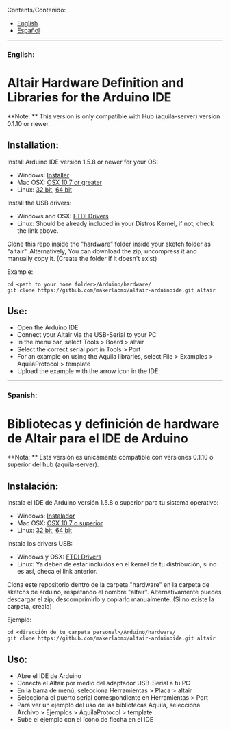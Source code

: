Contents/Contenido:
- [English](#user-content-english)
- [Español](#user-content-spanish)

* * *

### English:
# Altair Hardware Definition and Libraries for the Arduino IDE

**Note: ** This version is only compatible with Hub (aquila-server) version 0.1.10 or newer.

## Installation:

Install Arduino IDE version 1.5.8 or newer for your OS:
- Windows: [Installer](http://arduino.cc/download_handler.php?f=/arduino-1.6.1-windows.exe)
- Mac OSX: [OSX 10.7 or greater](http://arduino.cc/download_handler.php?f=/arduino-1.6.1-macosx.zip)
- Linux: [32 bit](http://arduino.cc/download_handler.php?f=/arduino-1.6.1-linux32.tar.xz), [64 bit](http://arduino.cc/download_handler.php?f=/arduino-1.6.1-linux64.tar.xz)

Install the USB drivers:
- Windows and OSX: [FTDI Drivers](http://www.ftdichip.com/Drivers/VCP.htm)
- Linux: Should be already included in your Distros Kernel, if not, check the link above.

Clone this repo inside the "hardware" folder inside your sketch folder as "altair".
Alternatively, You can download the zip, uncompress it and manually copy it.
(Create the folder if it doesn't exist)

Example:
```
cd <path to your home folder>/Arduino/hardware/
git clone https://github.com/makerlabmx/altair-arduinoide.git altair
```

## Use:

- Open the Arduino IDE
- Connect your Altair via the USB-Serial to your PC
- In the menu bar, select Tools > Board > altair
- Select the correct serial port in Tools > Port
- For an example on using the Aquila libraries, select File > Examples > AquilaProtocol > template
- Upload the example with the arrow icon in the IDE

* * *

### Spanish:
# Bibliotecas y definición de hardware de Altair para el IDE de Arduino

**Nota: ** Esta versión es únicamente compatible con versiones 0.1.10 o superior del hub (aquila-server).

## Instalación:

Instala el IDE de Arduino versión 1.5.8 o superior para tu sistema operativo:
- Windows: [Instalador](http://arduino.cc/download_handler.php?f=/arduino-1.6.1-windows.exe)
- Mac OSX: [OSX 10.7 o superior](http://arduino.cc/download_handler.php?f=/arduino-1.6.1-macosx.zip)
- Linux: [32 bit](http://arduino.cc/download_handler.php?f=/arduino-1.6.1-linux32.tar.xz), [64 bit](http://arduino.cc/download_handler.php?f=/arduino-1.6.1-linux64.tar.xz)

Instala los drivers USB:
- Windows y OSX: [FTDI Drivers](http://www.ftdichip.com/Drivers/VCP.htm)
- Linux: Ya deben de estar incluidos en el kernel de tu distribución, si no es así, checa el link anterior.

Clona este repositorio dentro de la carpeta "hardware" en la carpeta de sketchs de arduino, respetando el nombre "altair".
Alternativamente puedes descargar el zip, descomprimirlo y copiarlo manualmente.
(Si no existe la carpeta, créala)

Ejemplo:
```
cd <dirección de tu carpeta personal>/Arduino/hardware/
git clone https://github.com/makerlabmx/altair-arduinoide.git altair
```

## Uso:

- Abre el IDE de Arduino
- Conecta el Altair por medio del adaptador USB-Serial a tu PC
- En la barra de menú, selecciona Herramientas > Placa > altair
- Selecciona el puerto serial correspondiente en Herramientas > Port
- Para ver un ejemplo del uso de las bibliotecas Aquila, selecciona Archivo > Ejemplos > AquilaProtocol > template
- Sube el ejemplo con el ícono de flecha en el IDE
